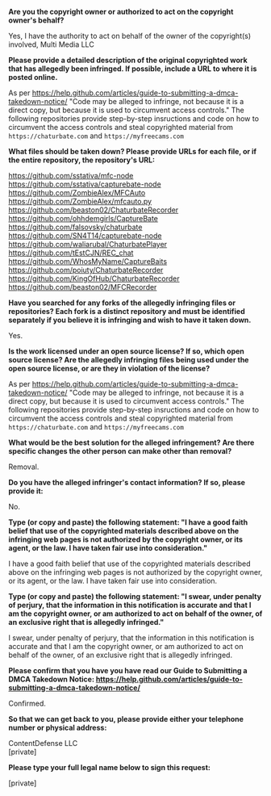 **Are you the copyright owner or authorized to act on the copyright owner's behalf?**

Yes, I have the authority to act on behalf of the owner of the copyright(s) involved, Multi Media LLC

**Please provide a detailed description of the original copyrighted work that has allegedly been infringed. If possible, include a URL to where it is posted online.**

As per https://help.github.com/articles/guide-to-submitting-a-dmca-takedown-notice/ "Code may be alleged to infringe, not because it is a direct copy, but because it is used to circumvent access controls." The following repositories provide step-by-step insructions and code on how to circumvent the access controls and steal copyrighted material from `https://chaturbate.com` and `https://myfreecams.com`

**What files should be taken down? Please provide URLs for each file, or if the entire repository, the repository's URL:**

https://github.com/sstativa/mfc-node  
https://github.com/sstativa/capturebate-node  
https://github.com/ZombieAlex/MFCAuto  
https://github.com/ZombieAlex/mfcauto.py  
https://github.com/beaston02/ChaturbateRecorder  
https://github.com/ohhdemgirls/CaptureBate  
https://github.com/falsovsky/chaturbate  
https://github.com/SN4T14/capturebate-node  
https://github.com/waliarubal/ChaturbatePlayer  
https://github.com/tEstCJN/REC_chat  
https://github.com/WhosMyName/CaptureBaits  
https://github.com/poiuty/ChaturbateRecorder  
https://github.com/KingOfHub/ChaturbateRecorder  
https://github.com/beaston02/MFCRecorder  

**Have you searched for any forks of the allegedly infringing files or repositories? Each fork is a distinct repository and must be identified separately if you believe it is infringing and wish to have it taken down.**

Yes.

**Is the work licensed under an open source license? If so, which open source license? Are the allegedly infringing files being used under the open source license, or are they in violation of the license?**

As per https://help.github.com/articles/guide-to-submitting-a-dmca-takedown-notice/ "Code may be alleged to infringe, not because it is a direct copy, but because it is used to circumvent access controls." The following repositories provide step-by-step insructions and code on how to circumvent the access controls and steal copyrighted material from `https://chaturbate.com` and `https://myfreecams.com` 

**What would be the best solution for the alleged infringement? Are there specific changes the other person can make other than removal?**

Removal.

**Do you have the alleged infringer's contact information? If so, please provide it:**

No.

**Type (or copy and paste) the following statement: "I have a good faith belief that use of the copyrighted materials described above on the infringing web pages is not authorized by the copyright owner, or its agent, or the law. I have taken fair use into consideration."**

I have a good faith belief that use of the copyrighted materials described above on the infringing web pages is not authorized by the copyright owner, or its agent, or the law. I have taken fair use into consideration.

**Type (or copy and paste) the following statement: "I swear, under penalty of perjury, that the information in this notification is accurate and that I am the copyright owner, or am authorized to act on behalf of the owner, of an exclusive right that is allegedly infringed."**

I swear, under penalty of perjury, that the information in this notification is accurate and that I am the copyright owner, or am authorized to act on behalf of the owner, of an exclusive right that is allegedly infringed.

**Please confirm that you have you have read our Guide to Submitting a DMCA Takedown Notice: https://help.github.com/articles/guide-to-submitting-a-dmca-takedown-notice/**

Confirmed.

**So that we can get back to you, please provide either your telephone number or physical address:**

ContentDefense LLC  
[private]

**Please type your full legal name below to sign this request:**

[private]
